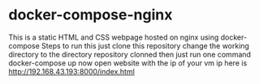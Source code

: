 # docker-compose-nginx
This is a static HTML and CSS webpage hosted on nginx using docker-compose
Steps to run this
just clone this repository
change the working directory to the directory repository clonned
then just run one command
docker-compose up
now open website with the ip of your vm
ip here is http://192.168.43.193:8000/index.html
